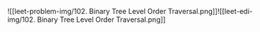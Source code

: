 ![[leet-problem-img/102. Binary Tree Level Order Traversal.png]]![[leet-edi-img/102. Binary Tree Level Order Traversal.png]]